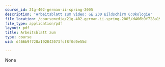 ```yaml
---
course_id: 21g-402-german-ii-spring-2005
description: 'Arbeitsblatt zum Video: GE 230 Bildschirm 6:Okologie'
file_location: /coursemedia/21g-402-german-ii-spring-2005/d466b9f728a192042073fcf8f0d0e55d_MIT21G_402S05_oko_tip.pdf
file_type: application/pdf
layout: pdf
title: Arbeitsblatt zum
type: course
uid: d466b9f728a192042073fcf8f0d0e55d

---
```

None